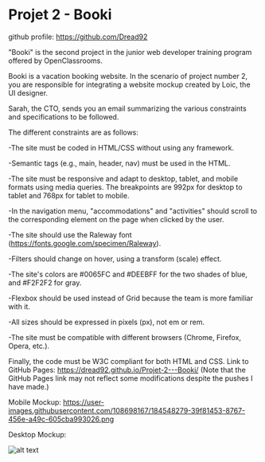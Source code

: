 # Projet 2 - Booki

github profile: https://github.com/Dread92


"Booki" is the second project in the junior web developer training program offered by OpenClassrooms.

Booki is a vacation booking website. In the scenario of project number 2, you are responsible for integrating a website mockup created by Loic, the UI designer.

Sarah, the CTO, sends you an email summarizing the various constraints and specifications to be followed.

The different constraints are as follows:

-The site must be coded in HTML/CSS without using any framework.

-Semantic tags (e.g., main, header, nav) must be used in the HTML.

-The site must be responsive and adapt to desktop, tablet, and mobile formats using media queries. The breakpoints are 992px for desktop to tablet and 768px for tablet to mobile.

-In the navigation menu, "accommodations" and "activities" should scroll to the corresponding element on the page when clicked by the user.

-The site should use the Raleway font (https://fonts.google.com/specimen/Raleway).

-Filters should change on hover, using a transform (scale) effect.

-The site's colors are #0065FC and #DEEBFF for the two shades of blue, and #F2F2F2 for gray.

-Flexbox should be used instead of Grid because the team is more familiar with it.

-All sizes should be expressed in pixels (px), not em or rem.

-The site must be compatible with different browsers (Chrome, Firefox, Opera, etc.).

Finally, the code must be W3C compliant for both HTML and CSS.
Link to GitHub Pages: https://dread92.github.io/Projet-2---Booki/ (Note that the GitHub Pages link may not reflect some modifications despite the pushes I have made.)

Mobile Mockup: https://user-images.githubusercontent.com/108698167/184548279-39f81453-8767-456e-a49c-605cba993026.png
  
Desktop Mockup:

![alt text](https://user-images.githubusercontent.com/108698167/184548351-a91a1951-6c31-449e-8d4d-3256d58cc9e4.png)

